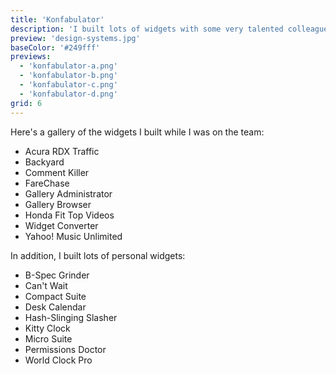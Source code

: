 ```yaml
---
title: 'Konfabulator'
description: 'I built lots of widgets with some very talented colleagues.'
preview: 'design-systems.jpg'
baseColor: '#249fff'
previews:
  - 'konfabulator-a.png'
  - 'konfabulator-b.png'
  - 'konfabulator-c.png'
  - 'konfabulator-d.png'
grid: 6
---
```


Here's a gallery of the widgets I built while I was on the team:

- Acura RDX Traffic
- Backyard
- Comment Killer
- FareChase
- Gallery Administrator
- Gallery Browser
- Honda Fit Top Videos
- Widget Converter
- Yahoo! Music Unlimited

In addition, I built lots of personal widgets:

- B-Spec Grinder
- Can't Wait
- Compact Suite
- Desk Calendar
- Hash-Slinging Slasher
- Kitty Clock
- Micro Suite
- Permissions Doctor
- World Clock Pro
